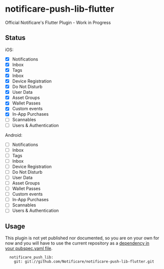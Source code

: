 # notificare-push-lib-flutter
Official Notificare's Flutter Plugin - Work in Progress

## Status

iOS:
- [x] Notifications
- [x] Inbox
- [x] Tags
- [x] Inbox
- [x] Device Registration
- [x] Do Not Disturb
- [x] User Data
- [x] Asset Groups
- [x] Wallet Passes
- [x] Custom events
- [x] In-App Purchases
- [ ] Scannables
- [ ] Users & Authentication

Android:
- [ ] Notifications
- [ ] Inbox
- [ ] Tags
- [ ] Inbox
- [ ] Device Registration
- [ ] Do Not Disturb
- [ ] User Data
- [ ] Asset Groups
- [ ] Wallet Passes
- [ ] Custom events
- [ ] In-App Purchases
- [ ] Scannables
- [ ] Users & Authentication

## Usage

This plugin is not yet published nor documented, so you are on your own for now and you will have to use the current repository as a [dependency in your pubspec.yaml file](https://flutter.io/platform-plugins/).
```
  notificare_push_lib:
    git: git://github.com/Notificare/notificare-push-lib-flutter.git
```